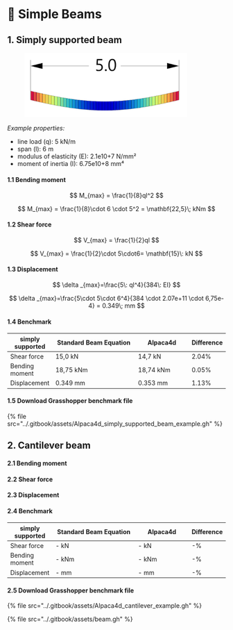 # 🍏 Simple Beams

## 1. Simply supported beam

<figure><img src="../.gitbook/assets/benchmark_simply_supported_beam (1).PNG" alt="" width="375"><figcaption></figcaption></figure>

_Example properties:_

* line load (q): 5 kN/m
* span (l): 6 m
* modulus of elasticity (E): 2.1e10+7 N/mm²
* moment of inertia (I): 6.75e10+8 mm⁴

#### 1.1 Bending moment

$$
M_{max} = \frac{1}{8}ql^2
$$

$$
M_{max} = \frac{1}{8}\cdot 6 \cdot  5^2 = \mathbf{22,5}\;  kNm
$$

#### 1.2 Shear force

$$
V_{max} = \frac{1}{2}ql
$$

$$
V_{max} = \frac{1}{2}\cdot 5\cdot6= \mathbf{15}\: kN
$$

#### 1.3 Displacement

$$
\delta _{max}=\frac{5\: ql^4}{384\: EI}
$$

$$
\delta _{max}=\frac{5\cdot 5\cdot 6^4}{384 \cdot 2.07e+11
 \cdot 6,75e-4} = 0.349\; mm
$$

#### 1.4 Benchmark

<table><thead><tr><th>simply supported</th><th width="227">Standard Beam Equation</th><th width="129">Alpaca4d</th><th>Difference</th></tr></thead><tbody><tr><td>Shear force</td><td>15,0 kN</td><td>14,7 kN</td><td>2.04%</td></tr><tr><td>Bending moment</td><td>18,75 kNm</td><td>18,74 kNm</td><td>0.05%</td></tr><tr><td>Displacement</td><td>0.349 mm</td><td>0.353 mm</td><td>1.13%</td></tr></tbody></table>

#### 1.5 Download Grasshopper benchmark file

{% file src="../.gitbook/assets/Alpaca4d_simply_supported_beam_example.gh" %}

## 2. Cantilever beam

#### 2.1 Bending moment

#### 2.2 Shear force

#### 2.3 Displacement

#### 2.4 Benchmark

<table><thead><tr><th>simply supported</th><th width="227">Standard Beam Equation</th><th width="129">Alpaca4d</th><th>Difference</th></tr></thead><tbody><tr><td>Shear force</td><td>- kN</td><td>- kN</td><td>-%</td></tr><tr><td>Bending moment</td><td>- kNm</td><td>- kNm</td><td>-%</td></tr><tr><td>Displacement</td><td>- mm</td><td>- mm</td><td>-%</td></tr></tbody></table>

#### 2.5 Download Grasshopper benchmark file

{% file src="../.gitbook/assets/Alpaca4d_cantilever_example.gh" %}

{% file src="../.gitbook/assets/beam.gh" %}

